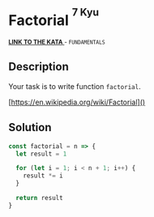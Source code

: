 <h1>Factorial <sup><sup>7 Kyu</sup></sup></h1>

<sup>
  <a href="https://www.codewars.com/kata/57a049e253ba33ac5e000212">
    <strong>LINK TO THE KATA</strong>
  </a> - <code>FUNDAMENTALS</code>
</sup>

## Description

Your task is to write function `factorial`.

[https://en.wikipedia.org/wiki/Factorial]()

## Solution

```javascript
const factorial = n => {
  let result = 1

  for (let i = 1; i < n + 1; i++) {
    result *= i
  }

  return result
}
```
